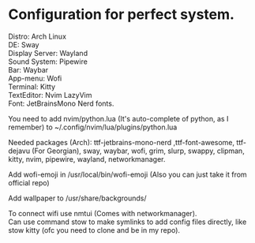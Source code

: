 # Configuration for perfect system.  
  
Distro: Arch Linux  
DE: Sway  
Display Server: Wayland  
Sound System: Pipewire  
Bar: Waybar  
App-menu: Wofi   
Terminal: Kitty  
TextEditor: Nvim LazyVim  
Font: JetBrainsMono Nerd fonts.  
  
You need to add nvim/python.lua (It's auto-complete of python, as I remember) to ~/.config/nvim/lua/plugins/python.lua  
  
Needed packages (Arch): ttf-jetbrains-mono-nerd ,ttf-font-awesome, ttf-dejavu (For Georgian), sway, waybar, wofi, grim, slurp, swappy, clipman, kitty, nvim, pipewire, wayland, networkmanager.  
  
Add wofi-emoji in /usr/local/bin/wofi-emoji  (Also you can just take it from official repo)  
  
Add wallpaper to /usr/share/backgrounds/    
  
To connect wifi use nmtui (Comes with networkmanager).  
Can use command stow to make symlinks to add config files directly, like stow kitty (ofc you need to clone and be in my repo).

